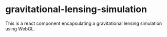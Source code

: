 # gravitational-lensing-simulation

This is a react component encapsulating a gravitational lensing simulation using WebGL.
